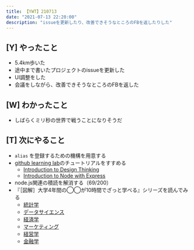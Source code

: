 ```yaml
---
title: 【YWT】210713
date: "2021-07-13 22:20:00"
description: "issueを更新したり、改善できそうなところのFBを返したりした"
---
```


## [Y] やったこと

- 5.4km歩いた
- 途中まで書いたプロジェクトのissueを更新した
- UI調整をした
- 会議をしながら、改善できそうなところのFBを返した

## [W] わかったこと

- しばらくミリ秒の世界で戦うことになりそうだ


## [T] 次にやること

- `alias` を登録するための機構を用意する
- [github learning lab](https://lab.github.com/githubtraining)のチュートリアルをすすめる
  - [Introduction to Design Thinking](https://lab.github.com/githubtraining/introduction-to-design-thinking)
  - [Introduction to Node with Express](https://lab.github.com/everydeveloper/introduction-to-node-with-express)
- node.js関連の積読を解消する（69/200）
- 『［図解］大学4年間の◯◯が10時間でざっと学べる』シリーズを読んでみる
  - [統計学](https://www.amazon.co.jp/dp/B07PXB4NN9)
  - [データサイエンス](https://www.amazon.co.jp/dp/B07XNW3TQM)
  - [経済学](https://www.amazon.co.jp/dp/B01KNLFHH6)
  - [マーケティング](https://www.amazon.co.jp/dp/B07BNC2SV3)
  - [経営学](https://www.amazon.co.jp/dp/B071SKDF3L)
  - [金融学](https://www.amazon.co.jp/dp/B07BB6Z7FW)

<!-- https://twitter.com/camomile_cafe/status/1414942163247509504?s=20 -->
